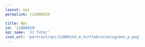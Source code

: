 ```yaml
---
layout: npc
permalink: /11000929

title: Npc
id: '11000929'
npc_name: 'JJ Tutor'
icon_url: 'portrait/npc/21000143_m_turtlebroccoligreen_p.png'
---
```

